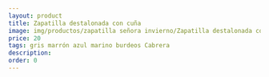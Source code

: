 ```yaml
---
layout: product
title: Zapatilla destalonada con cuña
image: img/productos/zapatilla señora invierno/Zapatilla destalonada con cuña=20=gris marrón azul marino burdeos Cabrera.webp
price: 20
tags: gris marrón azul marino burdeos Cabrera
description: 
order: 0
---
```

